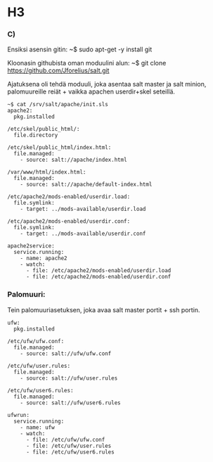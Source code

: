 # H3


### C)

Ensiksi asensin gitin:
	~$ sudo apt-get -y install git

Kloonasin githubista oman moduulini alun:
	~$ git clone https://github.com/Jforelius/salt.git

Ajatuksena oli tehdä moduuli, joka asentaa salt master ja salt minion, palomuureille reiät + vaikka apachen userdir+skel seteillä.

	~$ cat /srv/salt/apache/init.sls
	apache2:
	  pkg.installed

	/etc/skel/public_html/:
	  file.directory

	/etc/skel/public_html/index.html:
	  file.managed:
	    - source: salt://apache/index.html

	/var/www/html/index.html:
	  file.managed:
	    - source: salt://apache/default-index.html

	/etc/apache2/mods-enabled/userdir.load:
	  file.symlink:
	    - target: ../mods-available/userdir.load

	/etc/apache2/mods-enabled/userdir.conf:
	  file.symlink:
	    - target: ../mods-available/userdir.conf

	apache2service:
	  service.running:
	    - name: apache2
	    - watch:
	      - file: /etc/apache2/mods-enabled/userdir.load
	      - file: /etc/apache2/mods-enabled/userdir.conf


### Palomuuri:

Tein palomuuriasetuksen, joka avaa salt master portit + ssh portin.

	ufw:
	  pkg.installed

	/etc/ufw/ufw.conf:
	  file.managed:
	    - source: salt://ufw/ufw.conf

	/etc/ufw/user.rules:
	  file.managed:
	    - source: salt://ufw/user.rules

	/etc/ufw/user6.rules:
	  file.managed:
	    - source: salt://ufw/user6.rules

	ufwrun:
	  service.running:
	    - name: ufw
	    - watch:
	      - file: /etc/ufw/ufw.conf
	      - file: /etc/ufw/user.rules
	      - file: /etc/ufw/user6.rules

